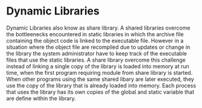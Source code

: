 # Dynamic Libraries
Dynamic Libraries also know as share library. A shared libraries overcome the bottleenecks encountered in static libraries in which the archive file containing the object code is linked to the executable file. However in a situation where the object file are recompiled due to updates or change in the library the system administrator have to keep track of the executable files that use the static libraries.
A share library overcome this challenge instead of linking a single copy of the library is loaded into memory at run time, when the first program requiring module from share library is started. When other programs using the same shared libary are later executed, they use the copy of the library that is already loaded into memory. Each process that uses the library has its own copies of the global and static variable that are define within the library.
